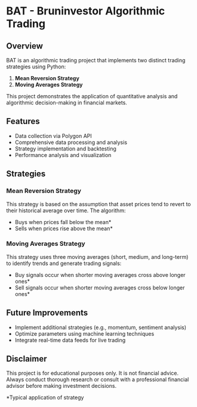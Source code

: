 # BAT - Bruninvestor Algorithmic Trading

## Overview
BAT is an algorithmic trading project that implements two distinct trading strategies using Python:

1. **Mean Reversion Strategy**
2. **Moving Averages Strategy**

This project demonstrates the application of quantitative analysis and algorithmic decision-making in financial markets.

## Features

- Data collection via Polygon API
- Comprehensive data processing and analysis
- Strategy implementation and backtesting
- Performance analysis and visualization

## Strategies

### Mean Reversion Strategy
This strategy is based on the assumption that asset prices tend to revert to their historical average over time. The algorithm:
- Buys when prices fall below the mean*
- Sells when prices rise above the mean*

### Moving Averages Strategy
This strategy uses three moving averages (short, medium, and long-term) to identify trends and generate trading signals:
- Buy signals occur when shorter moving averages cross above longer ones*
- Sell signals occur when shorter moving averages cross below longer ones*

## Future Improvements
- Implement additional strategies (e.g., momentum, sentiment analysis)
- Optimize parameters using machine learning techniques
- Integrate real-time data feeds for live trading

## Disclaimer
This project is for educational purposes only. It is not financial advice. Always conduct thorough research or consult with a professional financial advisor before making investment decisions.

*Typical application of strategy